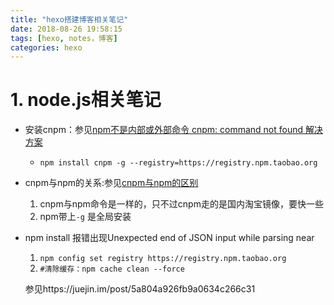 ```yaml
---
title: "hexo搭建博客相关笔记"
date: 2018-08-26 19:58:15
tags: [hexo, notes，博客]
categories: hexo
---
```


# 1. node.js相关笔记

- 安装cnpm：参见[npm不是内部或外部命令 cnpm: command not found 解决方案](https://blog.csdn.net/xuelang532777032/article/details/64904971)

  - `npm install cnpm -g --registry=https://registry.npm.taobao.org `
- cnpm与npm的关系:参见[cnpm与npm的区别](https://blog.csdn.net/chi1130/article/details/72773278)
  1. cnpm与npm命令是一样的，只不过cnpm走的是国内淘宝镜像，要快一些
  2. npm带上`-g` 是全局安装

- npm install 报错出现Unexpected end of JSON input while parsing near

  1. `npm config set registry https://registry.npm.taobao.org`
  2. `#清除缓存：npm cache clean --force`

  参见https://juejin.im/post/5a804a926fb9a0634c266c31